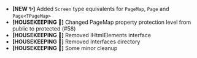 * **[NEW ✨]** Added `Screen` type equivalents for `PageMap`, `Page` and `Page<TPageMap>`
* **[HOUSEKEEPING 🧹]** Changed PageMap property protection level from public to protected (#58)
* **[HOUSEKEEPING 🧹]** Removed IHtmlElements interface
* **[HOUSEKEEPING 🧹]** Removed Interfaces directory
* **[HOUSEKEEPING 🧹]** Some minor cleanup